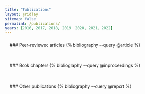 ```yaml
---
title: "Publications"
layout: gridlay
sitemap: false
permalink: /publications/
years: [2016, 2017, 2018, 2019, 2020, 2021, 2022]
---
```


<style>
.jumbotron{
    padding:3%;
    padding-bottom:10px;
    padding-top:10px;
    margin-top:10px;
    margin-bottom:30px;
}
</style>

<div class="jumbotron">
### Peer-reviewed articles
{% bibliography --query @article %}
</div>

<div class="jumbotron">
### Book chapters
{% bibliography --query @inproceedings %}
</div>

<div class="jumbotron">
### Other publications
{% bibliography --query @report %}
</div>
